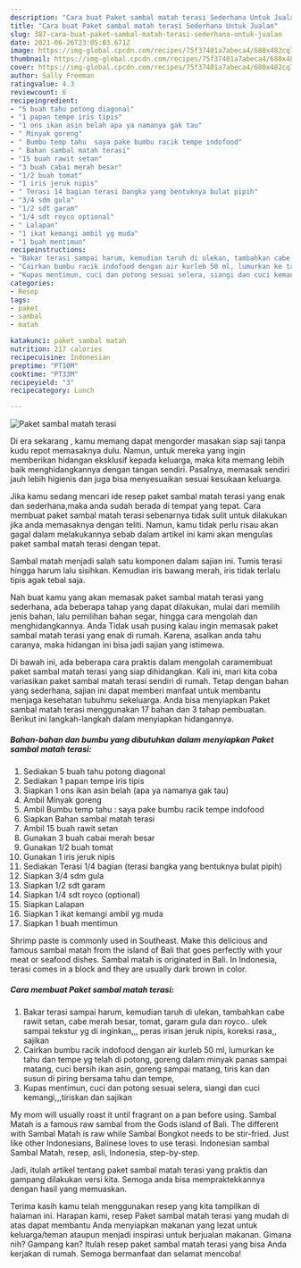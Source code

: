 ```yaml
---
description: "Cara buat Paket sambal matah terasi Sederhana Untuk Jualan"
title: "Cara buat Paket sambal matah terasi Sederhana Untuk Jualan"
slug: 387-cara-buat-paket-sambal-matah-terasi-sederhana-untuk-jualan
date: 2021-06-26T23:05:03.671Z
image: https://img-global.cpcdn.com/recipes/75f37401a7abeca4/680x482cq70/paket-sambal-matah-terasi-foto-resep-utama.jpg
thumbnail: https://img-global.cpcdn.com/recipes/75f37401a7abeca4/680x482cq70/paket-sambal-matah-terasi-foto-resep-utama.jpg
cover: https://img-global.cpcdn.com/recipes/75f37401a7abeca4/680x482cq70/paket-sambal-matah-terasi-foto-resep-utama.jpg
author: Sally Freeman
ratingvalue: 4.3
reviewcount: 6
recipeingredient:
- "5 buah tahu potong diagonal"
- "1 papan tempe iris tipis"
- "1 ons ikan asin belah apa ya namanya gak tau"
- " Minyak goreng"
- " Bumbu temp tahu  saya pake bumbu racik tempe indofood"
- " Bahan sambal matah terasi"
- "15 buah rawit setan"
- "3 buah cabai merah besar"
- "1/2 buah tomat"
- "1 iris jeruk nipis"
- " Terasi 14 bagian terasi bangka yang bentuknya bulat pipih"
- "3/4 sdm gula"
- "1/2 sdt garam"
- "1/4 sdt royco optional"
- " Lalapan"
- "1 ikat kemangi ambil yg muda"
- "1 buah mentimun"
recipeinstructions:
- "Bakar terasi sampai harum, kemudian taruh di ulekan, tambahkan cabe rawit setan, cabe merah besar, tomat, garam gula dan royco.. ulek sampai tekstur yg di inginkan,,, peras irisan jeruk nipis, koreksi rasa,, sajikan"
- "Cairkan bumbu racik indofood dengan air kurleb 50 ml, lumurkan ke tahu dan tempe yg telah di potong, goreng dalam minyak panas sampai matang, cuci bersih ikan asin, goreng sampai matang, tiris kan dan susun di piring bersama tahu dan tempe,"
- "Kupas mentimun, cuci dan potong sesuai selera, siangi dan cuci kemangi,,,tiriskan dan sajikan"
categories:
- Resep
tags:
- paket
- sambal
- matah

katakunci: paket sambal matah 
nutrition: 217 calories
recipecuisine: Indonesian
preptime: "PT10M"
cooktime: "PT33M"
recipeyield: "3"
recipecategory: Lunch

---
```



![Paket sambal matah terasi](https://img-global.cpcdn.com/recipes/75f37401a7abeca4/680x482cq70/paket-sambal-matah-terasi-foto-resep-utama.jpg)

Di era  sekarang , kamu memang dapat mengorder masakan siap saji tanpa kudu repot memasaknya dulu. Namun, untuk mereka yang ingin memberikan hidangan eksklusif kepada keluarga, maka kita memang lebih baik menghidangkannya dengan tangan sendiri. Pasalnya, memasak sendiri jauh lebih higienis dan juga bisa menyesuaikan sesuai kesukaan keluarga.

Jika kamu sedang mencari ide resep paket sambal matah terasi yang enak dan sederhana,maka anda sudah berada di tempat yang tepat. Cara membuat paket sambal matah terasi  sebenarnya tidak sulit untuk dilakukan jika anda memasaknya dengan teliti. Namun, kamu tidak perlu risau akan gagal dalam melakukannya 
sebab dalam artikel ini kami akan mengulas paket sambal matah terasi dengan tepat.  

Sambal matah menjadi salah satu komponen dalam sajian ini. Tumis terasi hingga harum lalu sisihkan. Kemudian iris bawang merah, iris tidak terlalu tipis agak tebal saja.

Nah buat kamu yang akan memasak paket sambal matah terasi yang sederhana, ada beberapa tahap yang dapat dilakukan, mulai dari memilih jenis bahan, lalu pemilihan bahan segar, hingga cara mengolah dan menghidangkannya. Anda Tidak usah pusing kalau ingin memasak paket sambal matah terasi yang enak di rumah. Karena, asalkan anda  tahu caranya, maka hidangan ini bisa jadi sajian yang istimewa.

Di bawah ini, ada beberapa cara praktis  dalam mengolah caramembuat paket sambal matah terasi yang siap dihidangkan. Kali ini, mari kita coba variasikan paket sambal matah terasi sendiri di rumah. Tetap dengan bahan yang sederhana, sajian ini dapat memberi manfaat untuk membantu menjaga kesehatan tubuhmu sekeluarga. Anda bisa menyiapkan Paket sambal matah terasi menggunakan 17 bahan dan 3 tahap pembuatan. Berikut ini langkah-langkah dalam menyiapkan hidangannya.

<!--inarticleads1-->

##### Bahan-bahan dan bumbu yang dibutuhkan dalam menyiapkan Paket sambal matah terasi:

1. Sediakan 5 buah tahu potong diagonal
1. Sediakan 1 papan tempe iris tipis
1. Siapkan 1 ons ikan asin belah (apa ya namanya gak tau)
1. Ambil  Minyak goreng
1. Ambil  Bumbu temp tahu : saya pake bumbu racik tempe indofood
1. Siapkan  Bahan sambal matah terasi
1. Ambil 15 buah rawit setan
1. Gunakan 3 buah cabai merah besar
1. Gunakan 1/2 buah tomat
1. Gunakan 1 iris jeruk nipis
1. Sediakan  Terasi 1/4 bagian (terasi bangka yang bentuknya bulat pipih)
1. Siapkan 3/4 sdm gula
1. Siapkan 1/2 sdt garam
1. Siapkan 1/4 sdt royco (optional)
1. Siapkan  Lalapan
1. Siapkan 1 ikat kemangi ambil yg muda
1. Siapkan 1 buah mentimun


Shrimp paste is commonly used in Southeast. Make this delicious and famous sambal matah from the island of Bali that goes perfectly with your meat or seafood dishes. Sambal matah is originated in Bali. In Indonesia, terasi comes in a block and they are usually dark brown in color. 

<!--inarticleads2-->

##### Cara membuat Paket sambal matah terasi:

1. Bakar terasi sampai harum, kemudian taruh di ulekan, tambahkan cabe rawit setan, cabe merah besar, tomat, garam gula dan royco.. ulek sampai tekstur yg di inginkan,,, peras irisan jeruk nipis, koreksi rasa,, sajikan
1. Cairkan bumbu racik indofood dengan air kurleb 50 ml, lumurkan ke tahu dan tempe yg telah di potong, goreng dalam minyak panas sampai matang, cuci bersih ikan asin, goreng sampai matang, tiris kan dan susun di piring bersama tahu dan tempe,
1. Kupas mentimun, cuci dan potong sesuai selera, siangi dan cuci kemangi,,,tiriskan dan sajikan


My mom will usually roast it until fragrant on a pan before using. Sambal Matah is a famous raw sambal from the Gods island of Bali. The different with Sambal Matah is raw while Sambal Bongkot needs to be stir-fried. Just like other Indonesians, Balinese loves to use terasi. Indonesian sambal Sambal Matah, resep, asli, Indonesia, step-by-step. 

Jadi, itulah artikel tentang  paket sambal matah terasi  yang praktis dan gampang dilakukan versi kita. Semoga anda bisa mempraktekkannya dengan hasil yang memuaskan. 

Terima kasih kamu telah menggunakan resep yang kita tampilkan di halaman ini. Harapan kami, resep  Paket sambal matah terasi yang mudah di atas dapat membantu Anda menyiapkan makanan yang lezat untuk keluarga/teman ataupun menjadi inspirasi untuk berjualan makanan. Gimana nih? Gampang kan? Itulah resep paket sambal matah terasi yang bisa Anda kerjakan di rumah. Semoga bermanfaat dan selamat mencoba!

